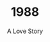 ---
published: true
layout: "post"
title: "1988"
timeline: "false"
teaserText: "A beautiful love story involving Vancouver’s Miss Alternate drag queen, Billy Jean Queen, and BC Civil Liberties lawyer Michael Vonn."
subtitle: "A Love Story"
video: "http://player.vimeo.com/video/68966113"
teaserImg: "1988-teaser.jpg"
featureImg: "1988-feature.jpg"

statistics:
- stat: "1,204."
  desc: "the number of additional Canadians diagnosed with AIDS during this year."
  link: "http://www.cdnaids.ca/canadianaidssocietymilestones"
  type: "webpage"

- stat: "660"
  desc: "HIV deaths reported."
  link: "http://www.phac-aspc.gc.ca/aids-sida/publication/survreport/2009/dec/9-eng.php"
  type: "webpage"

- stat: "800,000"
  desc: "worldwide AIDS deaths."
  link: "http://surviveaplague.com/"
  type: "webpage"

global:
- item: "The number of women living in sub-Saharan Africa with HIV/AIDS exceeds that of men."
  link: "http://aids.gov/hiv-aids-basics/hiv-aids-101/aids-timeline/"
  type: "webpage"

- item: "The first needle-exchange program in North America is established in Washington."
  link: "http://www.hcvadvocate.org/hepatitis/hepc/needle_exchange.html"
  type: "webpage"

- item: "First World Aids Day."
  link: "http://www.worldaidscampaign.org/world-aids-day/history-of-world-aids-day/"
  type: "webpage"

- item: "International AIDS Society Formed."
  link: "http://www.iasociety.org/Web/WebContent/File/IAS_20yearsIAS_book.pdf "
  type: "pdf"

national:
- item: "CAS becomes a federally-registered charity and moves to Ottawa, operating with three employees."
  link: "http://www.cdnaids.ca/canadianaidssocietymilestones"
  type: "webpage"

- item: "'Safer Sex Guidelines: A Resource Document for Educators and Counsellors' was published by CAS, which were the first safe sex guidelines for Canada."
  link: "http://www.cdnaids.ca/canadianaidssocietymilestones"
  type: "webpage"

year:
- item: "The 1988 Winter Olympics are held in Calgary, Alberta, Canada."
  link: "http://www.youtube.com/watch?v=ZuRd-HfmmcU"
  type: "video"

- item: "Pan Am Flight 103 blows up over Lockerbie, Scotland, killing 270 people."
  link: "http://archives.syr.edu/panam/"
  type: "webpage"

- item: "August 20 – The Iran–Iraq War ends, with an estimated one million lives lost."
  link: "http://www.iranchamber.com/history/iran_iraq_war/iran_iraq_war1.php"
  type: "webpage"

local:
- item: "Embalmers fear AIDS risk. Apr 4, 1988. ‘Landriault said: They can fire me tomorrow if they force me to do an AIDS case’."
  link: "/media/1988-Embalmers-fear-AIDS-risk.jpg"
  type: "image"

- item: "A Change for the Better - AIDS Vancouver opens membership. May 1988."
  link: "/media/1988-change_for_the_better.jpg"
  type: "image"

- item: "Vander Zalm Axes Funds for AZT '...Bill Vander Zalm’s announced that people with AIDS in British Columbia would have to pay up to $2,000.00 per year for the widely used AIDS drug AZT.' Vander Zalm Cartoon. Vancouver Western News. May 18, 1988"
  link: "/media/1988-Cartoon.jpg"
  type: "image"
---